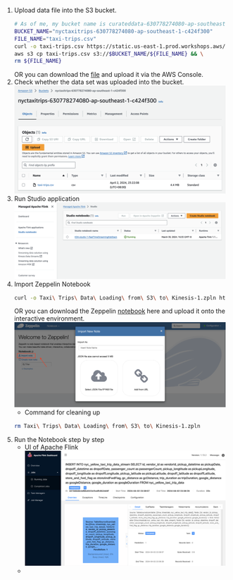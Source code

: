 1. Upload data file into the S3 bucket.
    ```bash
    # As of me, my bucket name is curateddata-630778274080-ap-southeast-1-c424f300, yours will be different to this. Mind the information after the CDK deployment.  
    BUCKET_NAME="nyctaxitrips-630778274080-ap-southeast-1-c424f300"
    FILE_NAME="taxi-trips.csv"
    curl -o taxi-trips.csv https://static.us-east-1.prod.workshops.aws/public/ad5d7b4f-9c68-4ada-a4c0-0cb9b5ae550d/static/code/studio/data/${FILE_NAME} && \
    aws s3 cp taxi-trips.csv s3://$BUCKET_NAME/${FILE_NAME} && \
    rm ${FILE_NAME}
    ```
    OR you can download the [file](https://static.us-east-1.prod.workshops.aws/public/ad5d7b4f-9c68-4ada-a4c0-0cb9b5ae550d/static/code/studio/data/taxi-trips.csv) and upload it via the AWS Console.  
2. Check whether the data set was uploaded into the bucket.
    ![Check data set](../images/[Lab%202]%20Data%20Set.png)
3. Run Studio application
    ![Run KDA application](../images/[Lab%202]%20Run%20the%20notebook.png)
4. Import Zeppelin Notebook
    ```bash
    curl -o Taxi\ Trips\ Data\ Loading\ from\ S3\ to\ Kinesis-1.zpln https://static.us-east-1.prod.workshops.aws/public/ad5d7b4f-9c68-4ada-a4c0-0cb9b5ae550d/static/code/studio/notebook/Taxi%20Trips%20Data%20Loading%20from%20S3%20to%20Kinesis-1.zpln
    ```
    OR you can download the Zeppelin [notebook](https://static.us-east-1.prod.workshops.aws/public/ad5d7b4f-9c68-4ada-a4c0-0cb9b5ae550d/static/code/studio/notebook/Taxi%20Trips%20Data%20Loading%20from%20S3%20to%20Kinesis-1.zpln) here and upload it onto the interactive environment.
    ![import Zeppelin notebook](../images/[Lab%202]%20Import%20Zeppelin%20Notebook.png)
    * Command for cleaning up
    ```bash
    rm Taxi\ Trips\ Data\ Loading\ from\ S3\ to\ Kinesis-1.zpln
    ```
5. Run the Notebook step by step
    * UI of Apache Flink
        ![Apache Flink](../images/[Lab%202]%20Apache%20Flink.png)
    * 